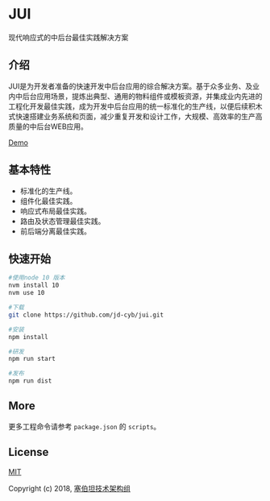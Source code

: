# JUI

现代响应式的中后台最佳实践解决方案

## 介绍

JUI是为开发者准备的快速开发中后台应用的综合解决方案。基于众多业务、及业内中后台应用场景，提炼出典型、通用的物料组件或模板资源，并集成业内先进的工程化开发最佳实践，成为开发中后台应用的统一标准化的生产线，以便后续积木式快速搭建业务系统和页面，减少重复开发和设计工作，大规模、高效率的生产高质量的中后台WEB应用。

[Demo](https://jd-cyb.github.io/jui-demo/)

## 基本特性

* 标准化的生产线。
* 组件化最佳实践。
* 响应式布局最佳实践。
* 路由及状态管理最佳实践。
* 前后端分离最佳实践。

## 快速开始

``` bash
#使用node 10 版本
nvm install 10
nvm use 10

#下载
git clone https://github.com/jd-cyb/jui.git

#安装
npm install

#研发
npm run start

#发布
npm run dist
```

## More

更多工程命令请参考 `package.json` 的 `scripts`。


## License

[MIT](http://opensource.org/licenses/MIT)

Copyright (c) 2018, [塞伯坦技术架构组](https://github.com/jd-cyb)
